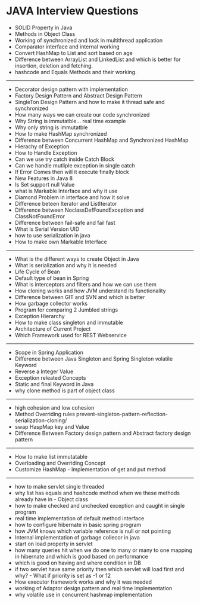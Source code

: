 
# JAVA Interview Questions

- SOLID Property in Java
- Methods in Object Class
- Working of synchronized and lock in multithread application
- Comparator interface and internal working
- Convert HashMap to List and sort based on age
- Difference between ArrayList and LinkedList and which is better for insertion, deletion and fetching.
- hashcode and Equals Methods and their working.
- - - - - - - - - - - - - - - - - 
- Decorator design pattern with implementation
- Factory Design Pattern and Abstract Design Pattern
- SingleTon Design Pattern and how to make it thread safe and synchronized
- How many ways we can create our code synchronized
- Why String is immutatble... real time example
- Why only string is immutatble
- How to make HashMap synchronized
- Difference between Concurrent HashMap and Synchronized HashMap
- Hierachy of Exception
- How to Handle Exception
- Can we use try catch inside Catch Block
- Can we handle mutliple exception in single catch
- If Error Comes then will it execute finally block
- New Features in Java 8
- Is Set support null Value
- what is Markable Interface and why it use
- Diamond Problem in interface and how it solve
- Difference beteen Iterator and ListIterator
- Difference between NoclassDefFoundException and ClassNotFoundError
- Difference between fail-safe and fail fast
- What is Serial Version UID
- how to use serialization in java
- How to make own Markable Interface
- - - - - - - - - - - - - - - - - - 
- What is the different ways to create Object in Java
- What is serialization and why it is needed
- Life Cycle of Bean
- Default type of bean in Spring
- What is interceptors and filters and how we can use them
- How cloning works and how JVM understand its functionality
- Difference between GIT and SVN and which is better
- How garbage collector works
- Program for comparing 2 Jumbled strings
- Exception Hierarchy
- How to make class singleton and immutable
- Architecture of Current Project
- Which Framework used for REST Webservice
- - - - - - - - - - - - - - - - - - 
- Scope in Spring Application
- Difference between Java Singleton and Spring Singleton
volatile Keyword
- Reverse a Integer Value
- Exception releated Concepts
- Static and final Keyword in Java
- why clone method is part of object class
- - - - - - - - - - - - - - - - - -
- high cohesion and low cohesion
- Method Overriding rules
prevent-singleton-pattern-reflection-serialization-cloning/
- swap HaspMap key and Value
- Difference Between Factory design pattern and Abstract factory design pattern
- - - - - - - - - - - - - - - - - 
- How to make list immutatable
- Overloading and Overriding Concept
- Customize HashMap - Implementation of get and put method
- - - - - - - - - - - - - - - - - 
- how to make servlet single threaded
- why list has equals and hashcode method when we these methods already have in - Object class
- how to make checked and unchecked exception and caught in single program
- real time implementation of default method interface
- how to configure hibernate in basic spring program
- how JVM knows which variable reference is null or not pointing
- Internal implementation of garbage collecor in java
- start on load property in servlet
- how many queries hit when we do one to many or many to one mapping in hibernate and which is good based on performance
- which is good on having and where condition in DB
- if two servlet have same priority then which servlet will load first and why? - What if priority is set as -1 or 12
- How executor framework works and why it was needed
- working of Adaptor design pattern and real time implementation
- why volatile use in concurrent hashmap implementation

